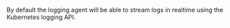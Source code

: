 By default the logging agent will be able to stream logs in realtime using the Kubernetes logging API.
